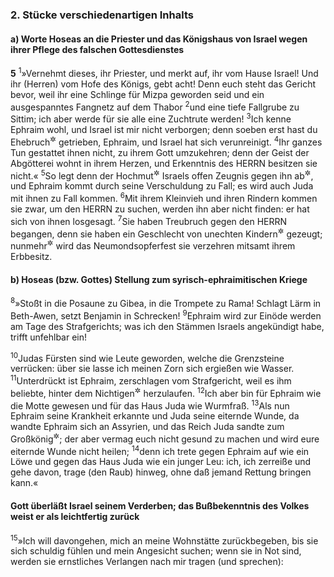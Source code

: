 ### 2. Stücke verschiedenartigen Inhalts

#### a) Worte Hoseas an die Priester und das Königshaus von Israel wegen ihrer Pflege des falschen Gottesdienstes

__5__
<sup>1</sup>»Vernehmt dieses, ihr Priester, und merkt auf, ihr vom Hause Israel! Und ihr (Herren) vom Hofe des Königs, gebt acht! Denn euch steht das Gericht bevor, weil ihr eine Schlinge für Mizpa geworden seid und ein ausgespanntes Fangnetz auf dem Thabor
<sup>2</sup>und eine tiefe Fallgrube zu Sittim; ich aber werde für sie alle eine Zuchtrute werden!
<sup>3</sup>Ich kenne Ephraim wohl, und Israel ist mir nicht verborgen; denn soeben erst hast du Ehebruch<sup title="= Götzendienst">&#x2732;</sup> getrieben, Ephraim, und Israel hat sich verunreinigt.
<sup>4</sup>Ihr ganzes Tun gestattet ihnen nicht, zu ihrem Gott umzukehren; denn der Geist der Abgötterei wohnt in ihrem Herzen, und Erkenntnis des HERRN besitzen sie nicht.«
<sup>5</sup>So legt denn der Hochmut<sup title="oder: Stolz">&#x2732;</sup> Israels offen Zeugnis gegen ihn ab<sup title="d.h. klagt ihn offen an">&#x2732;</sup>, und Ephraim kommt durch seine Verschuldung zu Fall; es wird auch Juda mit ihnen zu Fall kommen.
<sup>6</sup>Mit ihrem Kleinvieh und ihren Rindern kommen sie zwar, um den HERRN zu suchen, werden ihn aber nicht finden: er hat sich von ihnen losgesagt.
<sup>7</sup>Sie haben Treubruch gegen den HERRN begangen, denn sie haben ein Geschlecht von unechten Kindern<sup title="= Bastardkindern">&#x2732;</sup> gezeugt; nunmehr<sup title="oder: daher">&#x2732;</sup> wird das Neumondsopferfest sie verzehren mitsamt ihrem Erbbesitz.

#### b) Hoseas (bzw. Gottes) Stellung zum syrisch-ephraimitischen Kriege

<sup>8</sup>»Stoßt in die Posaune zu Gibea, in die Trompete zu Rama! Schlagt Lärm in Beth-Awen, setzt Benjamin in Schrecken!
<sup>9</sup>Ephraim wird zur Einöde werden am Tage des Strafgerichts; was ich den Stämmen Israels angekündigt habe, trifft unfehlbar ein!

<sup>10</sup>Judas Fürsten sind wie Leute geworden, welche die Grenzsteine verrücken: über sie lasse ich meinen Zorn sich ergießen wie Wasser.
<sup>11</sup>Unterdrückt ist Ephraim, zerschlagen vom Strafgericht, weil es ihm beliebte, hinter dem Nichtigen<sup title="d.h. den nichtigen Götzen">&#x2732;</sup> herzulaufen.
<sup>12</sup>Ich aber bin für Ephraim wie die Motte gewesen und für das Haus Juda wie Wurmfraß.
<sup>13</sup>Als nun Ephraim seine Krankheit erkannte und Juda seine eiternde Wunde, da wandte Ephraim sich an Assyrien, und das Reich Juda sandte zum Großkönig<sup title="vgl. Jes 36,4">&#x2732;</sup>; der aber vermag euch nicht gesund zu machen und wird eure eiternde Wunde nicht heilen;
<sup>14</sup>denn ich trete gegen Ephraim auf wie ein Löwe und gegen das Haus Juda wie ein junger Leu: ich, ich zerreiße und gehe davon, trage (den Raub) hinweg, ohne daß jemand Rettung bringen kann.«

#### Gott überläßt Israel seinem Verderben; das Bußbekenntnis des Volkes weist er als leichtfertig zurück

<sup>15</sup>»Ich will davongehen, mich an meine Wohnstätte zurückbegeben, bis sie sich schuldig fühlen und mein Angesicht suchen; wenn sie in Not sind, werden sie ernstliches Verlangen nach mir tragen (und sprechen):
